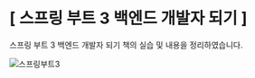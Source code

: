 # [ 스프링 부트 3 백엔드 개발자 되기 ]
스프링 부트 3 백엔드 개발자 되기 책의 실습 및 내용을 정리하였습니다.

![스프링부트3](https://github.com/user-attachments/assets/26017860-deb9-4029-aca8-71b8b14ea286)
